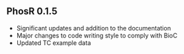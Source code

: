 ## PhosR 0.1.5

* Significant updates and addition to the documentation
* Major changes to code writing style to comply with BioC
* Updated TC example data
